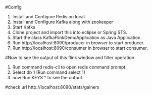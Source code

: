 #Config
1. Install and Configure Redis on local.
2. Install and Configure Kafka along with zookeeper
3. Start Kafka
4. Clone project and import this into eclipse or Spring STS.
5. Start the class KafkaFlinkDemoApplication as Java Application.
6. Run http://localhost:8090/producer in browser to start producer.
7. Run http://localhost:8090/consumer in browser to start consumer.

#Now to see the output of this flink window and filter  operation
1. Run command redis-cli to open redis command prompt.
2. Select db 1 (Run command select 1)
3. now Run KEYS * to see the output.

#check url
http://localhost:8090/stats/gainers
